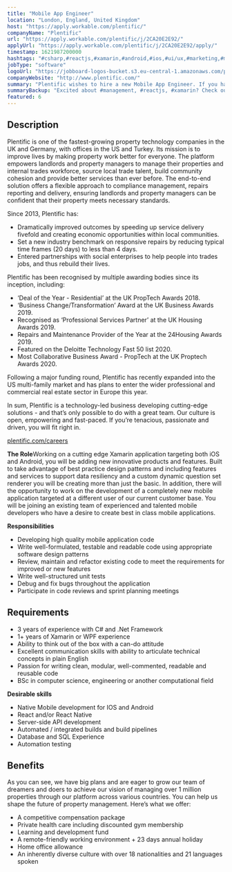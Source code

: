 ```yaml
---
title: "Mobile App Engineer"
location: "London, England, United Kingdom"
host: "https://apply.workable.com/plentific/"
companyName: "Plentific"
url: "https://apply.workable.com/plentific/j/2CA20E2E92/"
applyUrl: "https://apply.workable.com/plentific/j/2CA20E2E92/apply/"
timestamp: 1621987200000
hashtags: "#csharp,#reactjs,#xamarin,#android,#ios,#ui/ux,#marketing,#management,#socialmedia,#office,#English"
jobType: "software"
logoUrl: "https://jobboard-logos-bucket.s3.eu-central-1.amazonaws.com/plentific"
companyWebsite: "http://www.plentific.com/"
summary: "Plentific wishes to hire a new Mobile App Engineer. If you have 3 years of experience with C# and .Net Framework, consider applying."
summaryBackup: "Excited about #management, #reactjs, #xamarin? Check out this job post!"
featured: 6
---
```


## Description

Plentific is one of the fastest-growing property technology companies in the UK and Germany, with offices in the US and Turkey. Its mission is to improve lives by making property work better for everyone. The platform empowers landlords and property managers to manage their properties and internal trades workforce, source local trade talent, build community cohesion and provide better services than ever before. The end-to-end solution offers a flexible approach to compliance management, repairs reporting and delivery, ensuring landlords and property managers can be confident that their property meets necessary standards.

Since 2013, Plentific has:

*   Dramatically improved outcomes by speeding up service delivery fivefold and creating economic opportunities within local communities.
*   Set a new industry benchmark on responsive repairs by reducing typical time frames (20 days) to less than 4 days.
*   Entered partnerships with social enterprises to help people into trades jobs, and thus rebuild their lives.

Plentific has been recognised by multiple awarding bodies since its inception, including:

*   ‘Deal of the Year - Residential’ at the UK PropTech Awards 2018.
*   ‘Business Change/Transformation’ Award at the UK Business Awards 2019.
*   Recognised as ‘Professional Services Partner’ at the UK Housing Awards 2019.
*   Repairs and Maintenance Provider of the Year at the 24Housing Awards 2019.
*   Featured on the Deloitte Technology Fast 50 list 2020.
*   Most Collaborative Business Award - PropTech at the UK Proptech Awards 2020.

Following a major funding round, Plentific has recently expanded into the US multi-family market and has plans to enter the wider professional and commercial real estate sector in Europe this year.

In sum, Plentific is a technology-led business developing cutting-edge solutions - and that’s only possible to do with a great team. Our culture is open, empowering and fast-paced. If you’re tenacious, passionate and driven, you will fit right in.

[plentific.com/careers](http://plentific.com/careers)

**The Role**Working on a cutting edge Xamarin application targeting both iOS and Android, you will be adding new innovative products and features. Built to take advantage of best practice design patterns and including features and services to support data resiliency and a custom dynamic question set renderer you will be creating more than just the basic. In addition, there will the opportunity to work on the development of a completely new mobile application targeted at a different user of our current customer base. You will be joining an existing team of experienced and talented mobile developers who have a desire to create best in class mobile applications.

**Responsibilities**

*   Developing high quality mobile application code
*   Write well-formulated, testable and readable code using appropriate software design patterns
*   Review, maintain and refactor existing code to meet the requirements for improved or new features
*   Write well-structured unit tests
*   Debug and fix bugs throughout the application
*   Participate in code reviews and sprint planning meetings

## Requirements

*   3 years of experience with C# and .Net Framework
*   1+ years of Xamarin or WPF experience
*   Ability to think out of the box with a can-do attitude
*   Excellent communication skills with ability to articulate technical concepts in plain English
*   Passion for writing clean, modular, well-commented, readable and reusable code
*   BSc in computer science, engineering or another computational field

**Desirable skills**

*   Native Mobile development for IOS and Android
*   React and/or React Native
*   Server-side API development
*   Automated / integrated builds and build pipelines
*   Database and SQL Experience
*   Automation testing

## Benefits

As you can see, we have big plans and are eager to grow our team of dreamers and doers to achieve our vision of managing over 1 million properties through our platform across various countries. You can help us shape the future of property management. Here’s what we offer:

*   A competitive compensation package
*   Private health care including discounted gym membership
*   Learning and development fund
*   A remote-friendly working environment + 23 days annual holiday
*   Home office allowance
*   An inherently diverse culture with over 18 nationalities and 21 languages spoken
